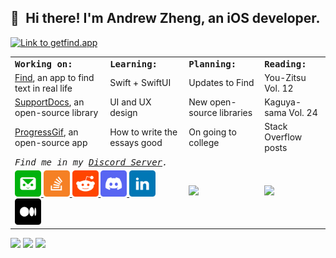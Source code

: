 ## 👋 Hi there! I'm Andrew Zheng, an iOS developer.

<a href="https://getfind.app"><img src="https://raw.githubusercontent.com/aheze/aheze/master/Assets/FindHeader.png" alt="Link to getfind.app"></a>

<table>
<tr>
<td colspan="2">
<strong><samp>Working on:</samp></strong>
</td>
<td colspan="2">
<strong><samp>Learning:</samp></strong>
</td>
<td colspan="2">
<strong><samp>Planning:</samp></strong>
</td>
<td colspan="2">
<strong><samp>Reading:</samp></strong>
</td>
</tr>

<tr>
<td colspan="2">
<a href="https://getfind.app">Find</a>, an app to find text in real life
</td>
<td colspan="2">
Swift + SwiftUI
</td>
<td colspan="2">
Updates to Find
</td>
<td colspan="2">
You-Zitsu Vol. 12
</td>
</tr>



<tr>
<td colspan="2">
<a href="https://github.com/aheze/SupportDocs">SupportDocs</a>, an open-source library
</td>
<td colspan="2">
UI and UX design
</td>
<td colspan="2">
New open-source libraries
</td>
<td colspan="2">
Kaguya-sama Vol. 24
</td>
</tr>

<tr>
<td colspan="2">
<a href="https://github.com/aheze/ProgressGif">ProgressGif</a>, an open-source app
</td>
<td colspan="2">
How to write the essays good
</td>
<td colspan="2">
On going to college
</td>
<td colspan="2">
Stack Overflow posts
</td>
</tr>


  
<tr>
<td colspan="4">
<em><samp>Find me in my <a href="https://discord.gg/Pmq8fYcus2">Discord Server</a>.</samp></em>
</td>

<td colspan="2" rowspan="2">
<a href="#">
<img src="https://github-readme-stats.vercel.app/api?username=aheze&count_private=true&show_icons=true&custom_title=My%20GitHub%20Stats">
</a>
</td>
  
<td colspan="2" rowspan="2">
<a href="#">
<img src="https://github-readme-stats.vercel.app/api/top-langs/?username=aheze&langs_count=8&layout=compact">
</a>
</td>


</td>
</tr>

<tr>
<td colspan="4">
<a href="mailto:aheze@getfind.app">
<img src="https://raw.githubusercontent.com/aheze/aheze/master/Assets/Email.png" width="42">
</a>
<a href="https://stackoverflow.com/users/14351818/">
<img src="https://raw.githubusercontent.com/aheze/aheze/master/Assets/StackOverflow.png" width="42">
</a>
<a href="https://www.reddit.com/user/aheze">
<img src="https://raw.githubusercontent.com/aheze/aheze/master/Assets/Reddit.png" width="42">
</a>
<a href="https://discord.gg/Pmq8fYcus2">
<img src="https://raw.githubusercontent.com/aheze/aheze/master/Assets/Discord.png" width="42">
</a>
<a href="https://www.linkedin.com/in/aheze/">
<img src="https://raw.githubusercontent.com/aheze/aheze/master/Assets/LinkedIn.png" width="42">
</a>
<a href="https://aheze.medium.com/">
<img src="https://raw.githubusercontent.com/aheze/aheze/master/Assets/Medium.png" width="42">
</a>
</td>

</table>

<a href="https://discord.gg/Pmq8fYcus2"><img src="https://img.shields.io/discord/807790675998277672?color=00b035&label=Discord"></a> <a href="https://stackoverflow.com/users/14351818/aheze"><img src="https://img.shields.io/badge/Stack%20Overflow-12.7k-F47F24"></a> <a href="#"><img src="https://komarev.com/ghpvc/?username=aheze&color=00aeef&label=Profile%20Views"></a>

  





